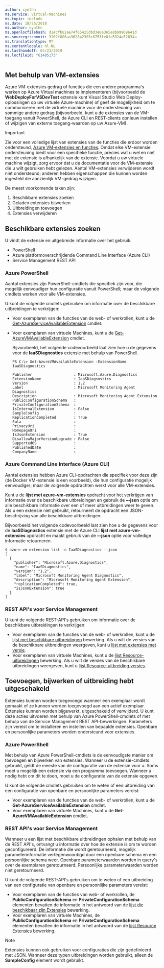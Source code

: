 ```yaml
---
author: cynthn
ms.service: virtual-machines
ms.topic: include
ms.date: 10/26/2018
ms.author: cynthn
ms.openlocfilehash: d14cfb82ae74f85425dbd3e8a365e8b99969641d
ms.sourcegitcommit: 3102f886aa962842303c8753fe8fa5324a52834a
ms.translationtype: MT
ms.contentlocale: nl-NL
ms.lasthandoff: 04/23/2019
ms.locfileid: "61485173"
---
```

## <a name="using-vm-extensions"></a>Met behulp van VM-extensies
Azure VM-extensies gedrag of functies die een andere programma's werken op Azure Virtual machines te implementeren (bijvoorbeeld de **WebDeployForVSDevTest** extensie kunt Visual Studio Web Deploy-oplossingen op uw virtuele Azure-machine) of geef de mogelijkheid om te communiceren met de virtuele machine voor de ondersteuning van sommige andere gedrag (bijvoorbeeld, kunt u de extensies van de VM-toegang vanuit PowerShell, de Azure CLI en REST-clients opnieuw instellen of wijzigen van externe toegang-waarden op uw Azure-VM).

> [!IMPORTANT]
> Zie voor een volledige lijst van extensies van de functies die erdoor worden ondersteund, [Azure VM-extensies en functies](../articles/virtual-machines/windows/extensions-features.md?toc=%2fazure%2fvirtual-machines%2fwindows%2ftoc.json). Omdat elke VM-extensie ondersteuning biedt voor een specifieke functie, precies wat u wel en niet met de extensie is afhankelijk van de extensie. Voordat u uw virtuele machine wijzigt, zorg ervoor dat u de documentatie voor de VM-extensie die u wilt gebruiken hebt gelezen. Aantal VM-extensies verwijderen wordt niet ondersteund; anderen hebben eigenschappen die kunnen worden ingesteld die aanzienlijk VM-gedrag wijzigen.
> 
> 

De meest voorkomende taken zijn:

1. Beschikbare extensies zoeken
2. Geladen extensies bijwerken
3. Uitbreidingen toevoegen
4. Extensies verwijderen

## <a name="find-available-extensions"></a>Beschikbare extensies zoeken
U vindt de extensie en uitgebreide informatie over het gebruik:

* PowerShell
* Azure platformoverschrijdende Command Line Interface (Azure CLI)
* Service Management REST API

### <a name="azure-powershell"></a>Azure PowerShell
Aantal extensies zijn PowerShell-cmdlets die specifiek zijn voor, die mogelijk eenvoudiger hun configuratie vanuit PowerShell; maar de volgende cmdlets werken voor alle VM-extensies.

U kunt de volgende cmdlets gebruiken om informatie over de beschikbare uitbreidingen te verkrijgen:

* Voor exemplaren van de functies van de web- of werkrollen, kunt u de [Get-AzureServiceAvailableExtension](https://msdn.microsoft.com/library/azure/dn722498.aspx) cmdlet.
* Voor exemplaren van virtuele Machines, kunt u de [Get-AzureVMAvailableExtension](https://msdn.microsoft.com/library/azure/dn722480.aspx) cmdlet.
  
   Bijvoorbeeld, het volgende codevoorbeeld laat zien hoe u de gegevens voor de **IaaSDiagnostics** extensie met behulp van PowerShell.
  
      PS C:\> Get-AzureVMAvailableExtension -ExtensionName IaaSDiagnostics
  
      Publisher                   : Microsoft.Azure.Diagnostics
      ExtensionName               : IaaSDiagnostics
      Version                     : 1.2
      Label                       : Microsoft Monitoring Agent Diagnostics
      Description                 : Microsoft Monitoring Agent Extension
      PublicConfigurationSchema   :
      PrivateConfigurationSchema  :
      IsInternalExtension         : False
      SampleConfig                :
      ReplicationCompleted        : True
      Eula                        :
      PrivacyUri                  :
      HomepageUri                 :
      IsJsonExtension             : True
      DisallowMajorVersionUpgrade : False
      SupportedOS                 :
      PublishedDate               :
      CompanyName                 :

### <a name="azure-command-line-interface-azure-cli"></a>Azure Command Line Interface (Azure CLI)
Aantal extensies hebben Azure CLI-opdrachten die specifiek voor deze zijn (de Docker VM-extensie is een voorbeeld), die hun configuratie mogelijk eenvoudiger; maar de volgende opdrachten werkt voor alle VM-extensies.

Kunt u de **lijst met azure-vm-extensies** opdracht voor het verkrijgen van informatie over de beschikbare uitbreidingen en gebruik de **–-json** optie om alle beschikbare informatie over een of meer uitbreidingen weer te geven. Als u een extensie niet gebruikt, retourneert de opdracht een JSON-beschrijving van alle beschikbare uitbreidingen.

Bijvoorbeeld het volgende codevoorbeeld laat zien hoe u de gegevens voor de **IaaSDiagnostics** extensie met de Azure CLI **lijst met azure-vm-extensies** opdracht en maakt gebruik van de **–-json**  optie voor volledige informatie retourneren.

    $ azure vm extension list -n IaaSDiagnostics --json
    [
      {
        "publisher": "Microsoft.Azure.Diagnostics",
        "name": "IaaSDiagnostics",
        "version": "1.2",
        "label": "Microsoft Monitoring Agent Diagnostics",
        "description": "Microsoft Monitoring Agent Extension",
        "replicationCompleted": true,
        "isJsonExtension": true
      }
    ]



### <a name="service-management-rest-apis"></a>REST API's voor Service Management
U kunt de volgende REST-API's gebruiken om informatie over de beschikbare uitbreidingen te verkrijgen:

* Voor exemplaren van de functies van de web- of werkrollen, kunt u de [lijst met beschikbare uitbreidingen](https://msdn.microsoft.com/library/dn169559.aspx) bewerking. Als u wilt de versies van de beschikbare uitbreidingen weergeven, kunt u [lijst met extensies met versie](https://msdn.microsoft.com/library/dn495437.aspx).
* Voor exemplaren van virtuele Machines, kunt u de [lijst Resource-uitbreidingen](https://msdn.microsoft.com/library/dn495441.aspx) bewerking. Als u wilt de versies van de beschikbare uitbreidingen weergeven, kunt u [lijst Resource-uitbreiding versies](https://msdn.microsoft.com/library/dn495440.aspx).

## <a name="add-update-or-disable-extensions"></a>Toevoegen, bijwerken of uitbreiding hebt uitgeschakeld
Extensies kunnen worden toegevoegd wanneer een exemplaar wordt gemaakt of ze kunnen worden toegevoegd aan een actief exemplaar. Extensies kunnen worden bijgewerkt, uitgeschakeld of verwijderd. U kunt deze acties uitvoeren met behulp van Azure PowerShell-cmdlets of met behulp van de Service Management REST API-bewerkingen. Parameters zijn vereist om te installeren en instellen van bepaalde extensies. Openbare en persoonlijke parameters worden ondersteund voor extensies.

### <a name="azure-powershell"></a>Azure PowerShell
Met behulp van Azure PowerShell-cmdlets is de eenvoudigste manier om toevoegen en bijwerken van extensies. Wanneer u de extensie-cmdlets gebruikt, geldt de meeste van de configuratie van de extensie voor u. Soms moet u mogelijk een extensie via een programma toevoegen. Wanneer u nodig hebt om dit te doen, moet u de configuratie van de extensie opgeven.

U kunt de volgende cmdlets gebruiken om te weten of een uitbreiding van een configuratie van openbare en persoonlijke parameters vereist:

* Voor exemplaren van de functies van de web- of werkrollen, kunt u de **Get-AzureServiceAvailableExtension** cmdlet.
* Voor exemplaren van virtuele Machines, kunt u de **Get-AzureVMAvailableExtension** cmdlet.

### <a name="service-management-rest-apis"></a>REST API's voor Service Management
Wanneer u een lijst met beschikbare uitbreidingen ophalen met behulp van de REST API's, ontvangt u informatie over hoe de extensie is om te worden geconfigureerd. De informatie die wordt geretourneerd, mogelijk parameterinformatie vertegenwoordigd door een openbare schema en een persoonlijke schema weer. Openbare parameterwaarden worden in query's over de exemplaren geretourneerd. Persoonlijke parameterwaarden worden niet geretourneerd.

U kunt de volgende REST-API's gebruiken om te weten of een uitbreiding van een configuratie van openbare en persoonlijke parameters vereist:

* Voor exemplaren van de functies van web- of werkrollen, de **PublicConfigurationSchema** en **PrivateConfigurationSchema** elementen bevatten de informatie in het antwoord van de [lijst die beschikbaar zijn Extensies](https://msdn.microsoft.com/library/dn169559.aspx) bewerking.
* Voor exemplaren van virtuele Machines, de **PublicConfigurationSchema** en **PrivateConfigurationSchema** elementen bevatten de informatie in het antwoord van de [lijst Resource Extensies](https://msdn.microsoft.com/library/dn495441.aspx) bewerking.

> [!NOTE]
> Extensies kunnen ook gebruiken voor configuraties die zijn gedefinieerd met JSON. Wanneer deze typen uitbreidingen worden gebruikt, alleen de **SampleConfig** element wordt gebruikt.
> 
> 

